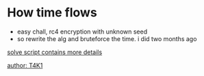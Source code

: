 # How time flows

- easy chall, rc4 encryption with unknown seed
- so rewrite the alg and bruteforce the time. i did two months ago

[solve script contains more details](bruteforce.c)

[author: T4K1](https://github.com/al-wasmo)
